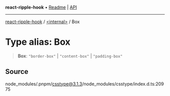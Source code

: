 **react-ripple-hook** • [Readme](../../README.md) \| [API](../../globals.md)

***

[react-ripple-hook](../../README.md) / [\<internal\>](../README.md) / Box

# Type alias: Box

> **Box**: `"border-box"` \| `"content-box"` \| `"padding-box"`

## Source

node\_modules/.pnpm/csstype@3.1.3/node\_modules/csstype/index.d.ts:20975
